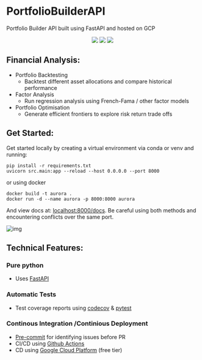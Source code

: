 # PortfolioBuilderAPI
Portfolio Builder API built using FastAPI and hosted on GCP

<p align="center">
<a herf="https://github.com/yeungadrian/PortfolioAnalysis/actions/workflows/python-app.yml"> 
 <img src="https://github.com/yeungadrian/Aurora/actions/workflows/python-app.yml/badge.svg"/> 
 </a>
<a herf="https://github.com/yeungadrian/Aurora/actions/workflows/appengine.yml"> 
 <img src="https://github.com/yeungadrian/Aurora/actions/workflows/appengine.yml/badge.svg"/> 
 </a>
<a href="https://codecov.io/gh/yeungadrian/Aurora" > 
 <img src="https://codecov.io/gh/yeungadrian/Aurora/branch/main/graph/badge.svg?token=MBBQ5ZQSBX"/> 
 </a>
</p>

## Financial Analysis:
- Portfolio Backtesting
    - Backtest different asset allocations and compare historical performance
- Factor Analysis
    - Run regression analysis using French-Fama / other factor models
- Portfolio Optimisation
    - Generate efficient frontiers to explore risk return trade offs

## Get Started:
Get started locally by creating a virtual environment via conda or venv and running:
```
pip install -r requirements.txt
uvicorn src.main:app --reload --host 0.0.0.0 --port 8000
```
or using docker
```
docker build -t aurora .
docker run -d --name aurora -p 8000:8000 aurora
```

And view docs at: [localhost:8000/docs](localhost:8000/docs). 
Be careful using both methods and encountering conflicts over the same port.

![img](images/docs.JPG)

## Technical Features:
### Pure python
- Uses [FastAPI](https://fastapi.tiangolo.com/)
### Automatic Tests
- Test coverage reports using [codecov](https://about.codecov.io/) & [pytest](https://docs.pytest.org/en/7.1.x/)
### Continous Integration /Continious Deployment
- [Pre-commit](https://pre-commit.com/) for identifying issues before PR
- CI/CD using [Github Actions](https://github.com/yeungadrian/Aurora/actions)
- CD using [Google Cloud Platform](https://cloud.google.com/appengine/) (free tier)